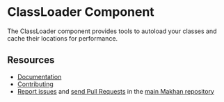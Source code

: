 ClassLoader Component
=====================

The ClassLoader component provides tools to autoload your classes and cache
their locations for performance.

Resources
---------

  * [Documentation](https://makhan.com/doc/current/components/class_loader/index.html)
  * [Contributing](https://makhan.com/doc/current/contributing/index.html)
  * [Report issues](https://github.com/makhan/makhan/issues) and
    [send Pull Requests](https://github.com/makhan/makhan/pulls)
    in the [main Makhan repository](https://github.com/makhan/makhan)
